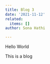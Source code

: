 ```yaml
---
title: Blog 3
date: '2021-11-12'
related:
  items: []
author: Sona Hathi

---
```

Hello World 

This is a blog